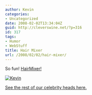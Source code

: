 ```yaml
---
author: Kevin
categories:
- Uncategorized
date: 2008-02-02T13:34:04Z
guid: http://cleverswine.net/?p=316
id: 317
tags:
- Humor
- WebStuff
title: Hair Mixer
url: /2008/02/02/hair-mixer/
---
```


So fun! [HairMixer!](http://www.hairmixer.com/)

[<img src="https://i0.wp.com/farm3.static.flickr.com/2396/2237695498_d0c15b49d8_m_d.jpg?w=840" alt="Kevin" data-recalc-dims="1" />](http://flickr.com/photos/cleverswine/sets/72157603840800581/)

[See the rest of our celebrity heads here.](http://flickr.com/photos/cleverswine/sets/72157603840800581/)